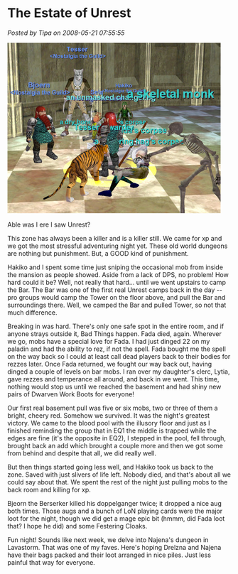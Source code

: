# The Estate of Unrest

*Posted by Tipa on 2008-05-21 07:55:55*

![eqgame-2008-05-20-21-17-18-71.jpg](../../../uploads/2008/05/eqgame-2008-05-20-21-17-18-71.jpg)

Able was I ere I saw Unrest?

This zone has always been a killer and is a killer still. We came for xp and we got the most stressful adventuring night yet. These old world dungeons are nothing but punishment. But, a GOOD kind of punishment.

Hakiko and I spent some time just sniping the occasional mob from inside the mansion as people showed. Aside from a lack of DPS, no problem! How hard could it be? Well, not really that hard... until we went upstairs to camp the Bar. The Bar was one of the first real Unrest camps back in the day -- pro groups would camp the Tower on the floor above, and pull the Bar and surroundings there. Well, we camped the Bar and pulled Tower, so not that much difference.

Breaking in was hard. There's only one safe spot in the entire room, and if anyone strays outside it, Bad Things happen. Fada died, again. Wherever we go, mobs have a special love for Fada. I had just dinged 22 on my paladin and had the ability to rez, if not the spell. Fada bought me the spell on the way back so I could at least call dead players back to their bodies for rezzes later. Once Fada returned, we fought our way back out, having dinged a couple of levels on bar mobs. I ran over my daughter's clerc, Lytia, gave rezzes and temperance all around, and back in we went. This time, nothing would stop us until we reached the basement and had shiny new pairs of Dwarven Work Boots for everyone!

Our first real basement pull was five or six mobs, two or three of them a bright, cheery red. Somehow we survived. It was the night's greatest victory. We came to the blood pool with the illusory floor and just as I finished reminding the group that in EQ1 the middle is trapped while the edges are fine (it's the opposite in EQ2), I stepped in the pool, fell through, brought back an add which brought a couple more and then we got some from behind and despite that all, we did really well.

But then things started going less well, and Hakiko took us back to the zone. Saved with just slivers of life left. Nobody died, and that's about all we could say about that. We spent the rest of the night just pulling mobs to the back room and killing for xp.

Bjeorn the Berserker killed his doppelganger twice; it dropped a nice aug both times. Those augs and a bunch of LoN playing cards were the major loot for the night, though we did get a mage epic bit (hmmm, did Fada loot that? I hope he did) and some Festering Cloaks.

Fun night! Sounds like next week, we delve into Najena's dungeon in Lavastorm. That was one of my faves. Here's hoping Drelzna and Najena have their bags packed and their loot arranged in nice piles. Just less painful that way for everyone.

